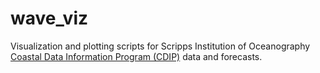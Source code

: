 # wave_viz
Visualization and plotting scripts for Scripps Institution of Oceanography [Coastal Data Information Program (CDIP)](https://cdip.ucsd.edu/) data and forecasts.
